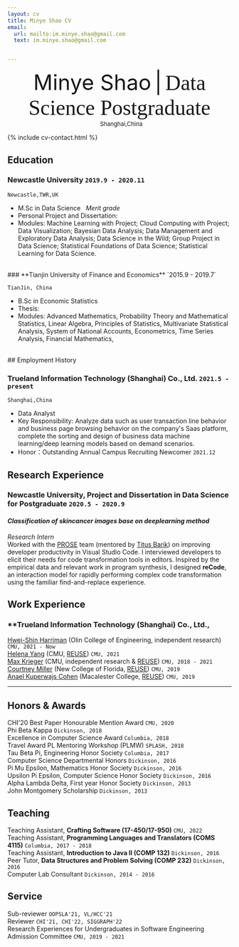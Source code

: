 ```yaml
---
layout: cv
title: Minye Shao CV
email:
  url: mailto:im.minye.shao@gmail.com
  text: im.minye.shao@gmail.com


---
```

<div align='center' ><font size='75'>Minye Shao</font>&nbsp; <font size='75'>|</font> &nbsp;<font face="sf" size='75'>Data Science Postgraduate</font></div>


<center><i class="fas fa-map-marker-alt fa-xs"></i>&nbsp;&nbsp;<font size='2.9'>Shanghai,China</font> </center>


{% include cv-contact.html %}

## Education

### **Newcastle University** `2019.9 - 2020.11`

```
Newcastle,TWR,UK
```

- M.Sc in Data Science &nbsp; _Merit grade_
- Personal Project and Dissertation:
- Modules: Machine Learning with Project; Cloud Computing with Project; Data Visualization; Bayesian Data Analysis; Data Management and Exploratory Data Analysis; Data Science in the Wild; Group Project in Data Science; Statistical Foundations of Data Science; Statistical Learning for Data Science. 
<br>
### **Tianjin University of Finance and Economics** `2015.9 - 2019.7`
 
```
TianJin, China
```

- B.Sc in Economic Statistics
- Thesis: 
- Modules: Advanced Mathematics, Probability Theory and Mathematical Statistics, Linear Algebra, Principles of Statistics, Multivariate Statistical Analysis, System of National Accounts, Econometrics, Time Series Analysis, Financial Mathematics,
<br>
## Employment History

### **Trueland Information Technology (Shanghai) Co., Ltd.** `2021.5 - present`
```
Shanghai,China
```
- Data Analyst
- Key Responsibility: Analyze data such as user transaction line behavior and business page browsing behavior on the company's Saas platform, complete the sorting and design of business data machine learning/deep learning models based on demand scenarios.
- Honor：Outstanding Annual Campus Recruiting Newcomer `2021.12`


## Research Experience

### **Newcastle University, Project and Dissertation in Data Science for Postgraduate** `2020.5 - 2020.9`
#### *Classification of skincancer images base on deeplearning method* 
_Research Intern_<br>
Worked with the [PROSE](https://www.microsoft.com/en-us/research/group/prose/) team (mentored by [Titus Barik](https://www.barik.net/)) on improving developer productivity in Visual Studio Code. I interviewed developers to elicit their needs for code transformation tools in editors. Inspired by the empirical data and relevant work in program synthesis, I designed **reCode**, an interaction model for rapidly performing complex code transformation using the familiar find-and-replace experience.


## Work Experience
### **Trueland Information Technology (Shanghai) Co., Ltd., 
[Hwei-Shin Harriman](https://hsharriman.github.io/) (Olin College of Engineering, independent research) `CMU, 2021 - Now` <br>
[Helena Yang](https://heleaf.me/) (CMU, [REUSE](https://www.cmu.edu/scs/isr/reuse/)) `CMU, 2021` <br>
[Max Krieger](https://a9.io/) (CMU, independent research & [REUSE](https://www.cmu.edu/scs/isr/reuse/)) `CMU, 2018 - 2021` <br>
[Courtney Miller](https://courtney-e-miller.github.io/) (New College of Florida, [REUSE](https://www.cmu.edu/scs/isr/reuse/)) `CMU, 2019` <br>
[Anael Kuperwajs Cohen](https://anaelkuperwajs.github.io/) (Macalester College, [REUSE](https://www.cmu.edu/scs/isr/reuse/)) `CMU, 2019` <br>

---

## Honors & Awards

CHI'20 Best Paper Honourable Mention Award `CMU, 2020` <br>
Phi Beta Kappa `Dickinson, 2018` <br>
Excellence in Computer Science Award `Columbia, 2018` <br>
Travel Award PL Mentoring Workshop (PLMW) `SPLASH, 2018` <br>
Tau Beta Pi, Engineering Honor Society `Columbia, 2017` <br>
Computer Science Departmental Honors `Dickinson, 2016` <br>
Pi Mu Epsilon, Mathematics Honor Society `Dickinson, 2016` <br>
Upsilon Pi Epsilon, Computer Science Honor Society `Dickinson, 2016` <br>
Alpha Lambda Delta, First year Honor Society `Dickinson, 2013`<br>
John Montgomery Scholarship `Dickinson, 2013` <br>

## Teaching

Teaching Assistant, **Crafting Software (17-450/17-950)** `CMU, 2022` <br>
Teaching Assistant, **Programming Languages and Translators (COMS 4115)** `Columbia, 2017 - 2018` <br>
Teaching Assistant, **Introduction to Java II (COMP 132)** `Dickinson, 2016` <br>
Peer Tutor, **Data Structures and Problem Solving (COMP 232)** `Dickinson, 2016` <br>
Computer Lab Consultant `Dickinson, 2014 - 2016` <br>


## Service

Sub-reviewer `OOPSLA'21, VL/HCC'21` <br>
Reviewer `CHI'21, CHI'22, SIGGRAPH'22` <br>
Research Experiences for Undergraduates in Software Engineering Admission Committee `CMU, 2019 - 2021` <br>

<!-- ### Footer

Last updated: June 2022 -->
